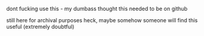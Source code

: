 dont fucking use this - my dumbass thought this needed to be on github

still here for archival purposes
heck, maybe somehow someone will find this useful (extremely doubtful)

